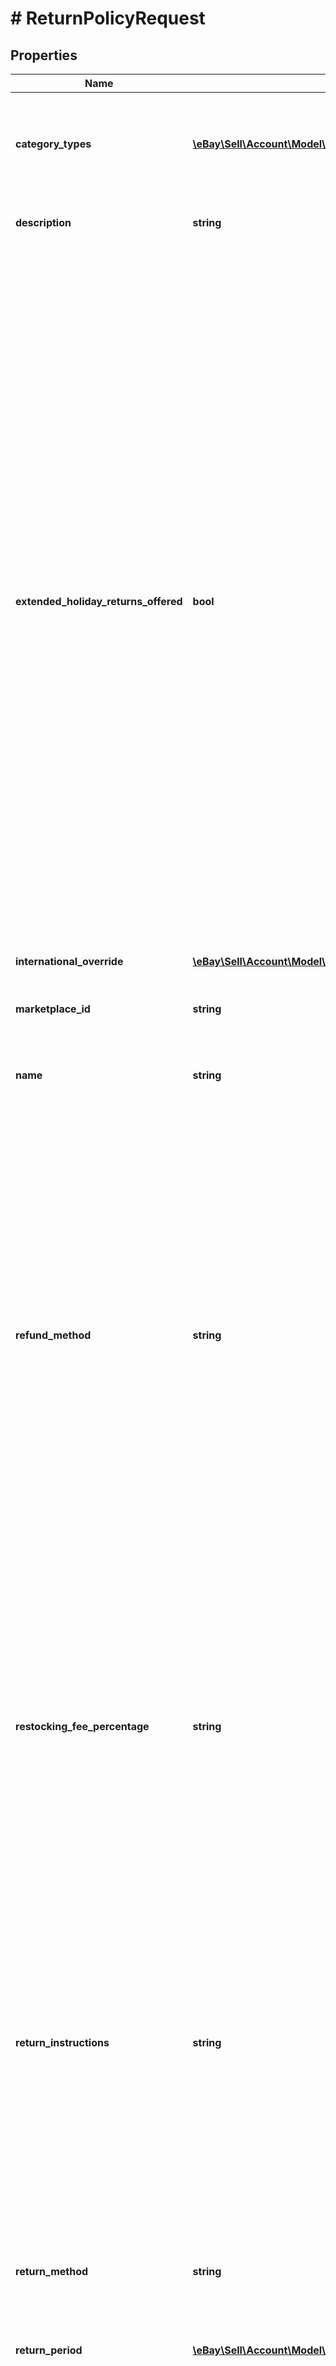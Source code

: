 # # ReturnPolicyRequest

## Properties

Name | Type | Description | Notes
------------ | ------------- | ------------- | -------------
**category_types** | [**\eBay\Sell\Account\Model\CategoryType[]**](CategoryType.md) | For return policies, this field can be set to only ALL_EXCLUDING_MOTORS_VEHICLES (returns on motor vehicles are not processed through eBay flows.) Default: ALL_EXCLUDING_MOTORS_VEHICLES (for return policies only) | [optional]
**description** | **string** | An optional seller-defined description of the return policy for internal use (this value is not displayed to end users). Max length: 250 | [optional]
**extended_holiday_returns_offered** | **bool** | Important! This field has been deprecated as of version 1.2.0, released on May 31, 2018. Any value supplied in this field is ignored, it is neither read nor returned. If set to true, the seller offers an Extended Holiday Returns policy for their listings. IMPORTANT: Extended Holiday Returns is a seasonally available feature that is offered on some eBay marketplaces. To see if the feature is enabled in any given year, check the Returns on eBay page before the holiday season begins. If the feature is not enabled for the season, this field is ignored. The extended holiday returns period is defined by three dates: The start date = start of November. The purchase cutoff date = end of the year. The end date = end of January. The above dates may vary by a few days each year. Sellers are notified of the current dates on their eBay marketplace before the holiday period starts. Sellers can specify Extended Holiday Returns (as well as their regular non-holiday returns period) for chosen listings at any time during the year. The Extended Holiday Returns offer is not visible in listings until the start date of current year's holiday returns period, at which point it overrides the non-holiday returns policy. Buyers can see the Extended Holiday Returns offer in listings displayed through the purchase cutoff date and are able to return those purchases until the end date of the period. After the purchase cutoff date, the Extended Holiday Returns offer automatically disappears from the listings and the seller's non-holiday returns period reappears. Purchases made from that point on are subject to the non-holiday returns period, while purchases made before the cutoff date still have until the end of the period to return under the program. If the value of holidayReturns is false for an item, the return period specified by the returnsWithinOption field applies, regardless of the purchase date. If the item is listed with a policy of no returns, holidayReturns is automatically reset to false. | [optional]
**international_override** | [**\eBay\Sell\Account\Model\InternationalReturnOverrideType**](InternationalReturnOverrideType.md) |  | [optional]
**marketplace_id** | **string** | The ID of the eBay marketplace to which this return policy applies. If this value is not specified, value defaults to the seller's eBay registration site. For implementation help, refer to <a href='https://developer.ebay.com/api-docs/sell/account/types/ba:MarketplaceIdEnum'>eBay API documentation</a> | [optional]
**name** | **string** | A user-defined name for this return policy. Names must be unique for policies assigned to the same marketplace. Max length: 64 | [optional]
**refund_method** | **string** | Important! this field has been deprecated as of version 1.2.0, released on May 31, 2018. Any value other than MONEY_BACK will be treated as MONEY_BACK (although for a period of time, eBay will store and return the legacy values to preserve backwards compatibility). Indicates the method the seller uses to compensate the buyer for returned items. The return method specified applies only to remorse returns. Note that each eBay marketplace can support different sets of refund methods. Also, each eBay marketplace has a default setting for this value and if you do not specifically set this value, sellers are obligated to honor the setting that displays in their listings. Call GeteBayDetails in the Trading API to see what refund methods the marketplaces you sell into support. We recommend you set this field to the value of your preferred refund method and that you use the description field to detail the seller's return policy (such as indicating how quickly the seller will process a refund, whether the seller must receive the item before processing a refund, and other similar useful details). You cannot modify this value in a Revise item call if (1) the listing has bids or (2) the listing ends within 12 hours. For implementation help, refer to <a href='https://developer.ebay.com/api-docs/sell/account/types/api:RefundMethodEnum'>eBay API documentation</a> | [optional]
**restocking_fee_percentage** | **string** | Important! This field has been deprecated as of version 1.2.0, released on May 31, 2018. Any value supplied in this field is ignored, it is neither read nor returned. Sellers who accept returns should include this field if they charge buyers a restocking fee when items are returned. A restocking fee comes into play only when an item is returned due to buyer remorse and/or a purchasing mistake, but sellers cannot charge a restocking fee for SNAD-related returns. The total amount returned to the buyer is reduced by the cost of the item multiplied by the percentage indicated by this field. Allowable restocking fee values are: 0.0: No restocking fee is charged to the buyer 10.0: 10 percent of the item price is charged to the buyer 15.0: 15 percent of the item price is charged to the buyer 20.0: Up to 20 percent of the item price is charged to the buyer | [optional]
**return_instructions** | **string** | Important! This field is being deprecated on many marketplaces. Once deprecated, this field will be ignored on marketplaces where it is not supported and it will neither be read nor returned. This optional field contains the seller's detailed explanation for their return policy and is displayed in the Return Policy section of the View Item page. This field is valid in only the following marketplaces (the field is otherwise ignored): Germany (DE) Spain (ES) France (FR) Italy (IT) Where valid, sellers can use this field to add details about their return policies. eBay uses this text string as-is in the Return Policy section of the View Item page. Avoid HTML and avoid character entity references (such as &amp;pound; or &amp;#163;). To include special characters in the return policy description, use the literal UTF-8 or ISO-8559-1 character (e.g. £). Max length: 5000 (8000 for DE) | [optional]
**return_method** | **string** | Valid in the US marketplace only, this optional field indicates additional services (other than money-back) that sellers can offer buyers for remorse returns. As of version 1.2.0, the only accepted value for this field is REPLACEMENT. This field is valid in only the US marketplace, any supplied value is ignored in other marketplaces. For implementation help, refer to <a href='https://developer.ebay.com/api-docs/sell/account/types/api:ReturnMethodEnum'>eBay API documentation</a> | [optional]
**return_period** | [**\eBay\Sell\Account\Model\TimeDuration**](TimeDuration.md) |  | [optional]
**returns_accepted** | **bool** | If set to true, the seller accepts returns. Call the getReturnPolicies in the Metadata API to see what categories require returns to be offered for listings in each category. Also, note that some European marketplaces (for example, UK, IE, and DE) require sellers to accept returns for fixed-price items and auctions listed with Buy It Now. For details, see Returns and the Law (UK). Note:Top-Rated sellers must accept item returns and the handlingTime should be set to zero days or one day for a listing to receive a Top-Rated Plus badge on the View Item or search result pages. For more information on eBay's Top-Rated seller program, see Becoming a Top Rated Seller and qualifying for Top Rated Plus benefits. | [optional]
**return_shipping_cost_payer** | **string** | This field indicates who is responsible for paying for the shipping charges for returned items. The field can be set to either BUYER or SELLER. Depending on the return policy and specifics of the return, either the buyer or the seller can be responsible for the return shipping costs. Note that the seller is always responsible for return shipping costs for SNAD-related issues. Required if returnsAccepted is set to true. For implementation help, refer to <a href='https://developer.ebay.com/api-docs/sell/account/types/api:ReturnShippingCostPayerEnum'>eBay API documentation</a> | [optional]

[[Back to Model list]](../../README.md#models) [[Back to API list]](../../README.md#endpoints) [[Back to README]](../../README.md)
